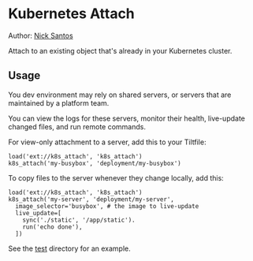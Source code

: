 # Kubernetes Attach

Author: [Nick Santos](https://github.com/nicks)

Attach to an existing object that's already in your Kubernetes cluster.

## Usage

You dev environment may rely on shared servers, or servers
that are maintained by a platform team.

You can view the logs for these servers, monitor their health, live-update
changed files, and run remote commands.

For view-only attachment to a server, add this to your Tiltfile:

```
load('ext://k8s_attach', 'k8s_attach')
k8s_attach('my-busybox', 'deployment/my-busybox')
```

To copy files to the server whenever they change locally, add this:

```
load('ext://k8s_attach', 'k8s_attach')
k8s_attach('my-server', 'deployment/my-server', 
  image_selector='busybox', # the image to live-update
  live_update=[
    sync('./static', '/app/static').
    run('echo done'),
  ])
```

See the [test](./test) directory for an example.
